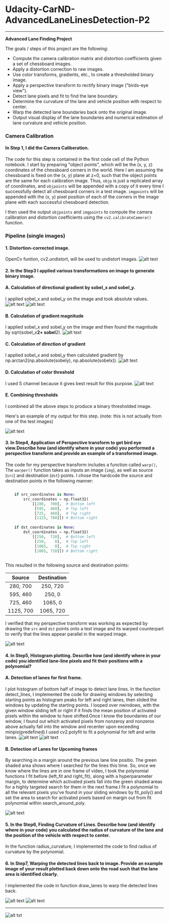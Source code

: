 # Udacity-CarND-AdvancedLaneLinesDetection-P2

---

**Advanced Lane Finding Project**

The goals / steps of this project are the following:

* Compute the camera calibration matrix and distortion coefficients given a set of chessboard images.
* Apply a distortion correction to raw images.
* Use color transforms, gradients, etc., to create a thresholded binary image.
* Apply a perspective transform to rectify binary image ("birds-eye view").
* Detect lane pixels and fit to find the lane boundary.
* Determine the curvature of the lane and vehicle position with respect to center.
* Warp the detected lane boundaries back onto the original image.
* Output visual display of the lane boundaries and numerical estimation of lane curvature and vehicle position.

[//]: # (Image References)

[image1]: ./https://github.com/SmritiUMD/Udacity-CarND-AdvancedLaneLinesDetection-P2/tree/master/output_images/step2.png
[image2]: ./output_images/step3-1-1.png
[image3]: ./output_images/step3-1-2.png
[image4]: ./output_images/step3-2.png
[image7]: ./output_images/step3-3.png
[image8]: ./output_images/step3-4.png
[image5]: ./output_images/step3-5.png

[image9]: ./output_images/step4.png
[image10]: ./output_images/step5-1.png
[image11]: ./output_images/step5-2.png
[image12]: ./output_images/step5-3.png
[image13]: ./output_images/step7.png
[image14]: ./output_images/step8.png
[video1]: ./project_video.mp4 "Video"



### Camera Calibration

#### In Step 1, I did the Camera Caliberation.

The code for this step is contained in the first code cell of the Python notebook.
I start by preparing "object points", which will be the (x, y, z) coordinates of the chessboard corners in the world. Here I am assuming the chessboard is fixed on the (x, y) plane at z=0, such that the object points are the same for each calibration image.  Thus, `objp` is just a replicated array of coordinates, and `objpoints` will be appended with a copy of it every time I successfully detect all chessboard corners in a test image.  `imgpoints` will be appended with the (x, y) pixel position of each of the corners in the image plane with each successful chessboard detection.  

I then used the output `objpoints` and `imgpoints` to compute the camera calibration and distortion coefficients using the `cv2.calibrateCamera()` function.   

### Pipeline (single images)

#### 1. Distortion-corrected image.

OpenCv funtion, cv2.undistort, will be used to undistort images.
![alt text][image1]

#### 2. In the Step3 I applied various transformations on image to generate binary image.

#### A. Calculation of directional gradient by sobel_x and sobel_y.
I applied sobel_x and sobel_y on the image and took absolute values.
![alt text][image2]
![alt text][image3]
#### B. Calculation of gradient magnitude
 I applied sobel_x and sobel_y on the image and then found the magnitude by sqrt(sobel_x**2+ sobel**2).
 ![alt text][image4]
#### C. Calculation of direction of gradient
I applied sobel_x and sobel_y then calculated gradient by np.arctan2(np.absolute(sobely), np.absolute(sobelx)).
![alt text][image7]
#### D. Calculation of color threshold
I used S channel because it gives best result for this purpose.
![alt text][image8]

#### E. Combining thresholds

I combined all the above steps to produce a binary thresholded image.

 Here's an example of my output for this step.  (note: this is not actually from one of the test images)

![alt text][image5]

#### 3. In Step4, Application of Perspective transform to get bird eye view.Describe how (and identify where in your code) you performed a perspective transform and provide an example of a transformed image.

The code for my perspective transform includes a function called `warp()`,  The `warper()` function takes as inputs an image (`img`), as well as source (`src`) and destination (`dst`) points.  I chose the hardcode the source and destination points in the following manner:

```python

    if src_coordinates is None:
        src_coordinates = np.float32(
            [[280,  700],  # Bottom left
             [595,  460],  # Top left
             [725,  460],  # Top right
             [1125, 700]]) # Bottom right
        
    if dst_coordinates is None:
        dst_coordinates = np.float32(
            [[250,  720],  # Bottom left
             [250,    0],  # Top left
             [1065,   0],  # Top right
             [1065, 720]]) # Bottom right   
             
  ```

This resulted in the following source and destination points:

| Source        | Destination   | 
|:-------------:|:-------------:| 
| 280,  700     |250,  720      |
| 595,  460     |250,    0      |
| 725,  460     |1065,   0      |
| 1125, 700     |1065, 720      |
             
I verified that my perspective transform was working as expected by drawing the `src` and `dst` points onto a test image and its warped counterpart to verify that the lines appear parallel in the warped image.

![alt text][image9]

#### 4. In Step5,  Histogram plotting. Describe how (and identify where in your code) you identified lane-line pixels and fit their positions with a polynomial?

#### A. Detection of lanes for first frame.

I plot histogram of bottom half of image to detect lane lines. In the function detect_lines, I implemented the code for drawing windows by selecting starting points as histogram peaks for left and right lanes, then slided the windows by updating the starting points. I looped over nwindows, with the given window sliding left or right if it finds the mean position of activated pixels within the window to have shifted.Once I know the boundaries of our window, I found out which activated pixels from nonzeroy and nonzerox above actually fall into the window and recenter upon exceeding minpix(predefined).I used cv2.polyfit to fit a polynomial for left and write lanes.
![alt text][image10]
![alt text][image11]

#### B. Detection of Lanes for Upcoming frames
By searching in a margin around the previous lane line positio. The green shaded area shows where I searched for the lines this time. So, once we know where the lines are in one frame of video, I took the polynomial functions I fit before (left_fit and right_fit), along with a hyperparameter margin, to determine which activated pixels fall into the green shaded areas for a highly targeted search for them in the next frame.I fit a polynomial to all the relevant pixels you've found in your sliding windows by fit_poly() and set the area to search for activated pixels based on margin out from fit polynomial within search_around_poly.

![alt text][image12]

#### 5. In the Step6, Finding Curvature of Lines. Describe how (and identify where in your code) you calculated the radius of curvature of the lane and the position of the vehicle with respect to center.

In the function radius_curvature, I implemented the code to find radius of curvature by the polynomial. 

#### 6. In Step7, Warping the detected lines back to image. Provide an example image of your result plotted back down onto the road such that the lane area is identified clearly.

I implemented the code in function draw_lanes to warp the detected lines back.

![alt text][image13]
![alt text][image14]

---

![alt txt](https://github.com/SmritiUMD/Udacity-Self-DrivingCarND-AdvancedLaneLinesDetection-P2/blob/master/Lanedetection.gif)
